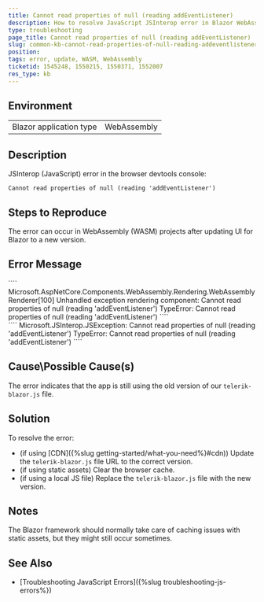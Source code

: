```yaml
---
title: Cannot read properties of null (reading addEventListener)
description: How to resolve JavaScript JSInterop error in Blazor WebAssembly applications.
type: troubleshooting
page_title: Cannot read properties of null (reading addEventListener)
slug: common-kb-cannot-read-properties-of-null-reading-addeventlistener
position: 
tags: error, update, WASM, WebAssembly
ticketid: 1545248, 1550215, 1550371, 1552007
res_type: kb
---
```


## Environment
<table>
	<tbody>
		<tr>
			<td>Blazor application type</td>
			<td>WebAssembly</td>
		</tr>
	</tbody>
</table>


## Description

JSInterop (JavaScript) error in the browser devtools console:

`Cannot read properties of null (reading 'addEventListener')`

## Steps to Reproduce

The error can occur in WebAssembly (WASM) projects after updating UI for Blazor to a new version.

## Error Message

<div class="skip-repl"></div>
````
Microsoft.AspNetCore.Components.WebAssembly.Rendering.WebAssemblyRenderer[100]
  Unhandled exception rendering component: Cannot read properties of null (reading 'addEventListener')
  TypeError: Cannot read properties of null (reading 'addEventListener')
````

<div class="skip-repl"></div>
````
Microsoft.JSInterop.JSException: Cannot read properties of null (reading 'addEventListener')
TypeError: Cannot read properties of null (reading 'addEventListener')
````

## Cause\Possible Cause(s)

The error indicates that the app is still using the old version of our `telerik-blazor.js` file.

## Solution

To resolve the error:

* (if using [CDN]({%slug getting-started/what-you-need%}#cdn)) Update the `telerik-blazor.js` file URL to the correct version.
* (if using static assets) Clear the browser cache.
* (if using a local JS file) Replace the `telerik-blazor.js` file with the new version.

## Notes

The Blazor framework should normally take care of caching issues with static assets, but they might still occur sometimes.

## See Also

* [Troubleshooting JavaScript Errors]({%slug troubleshooting-js-errors%})
